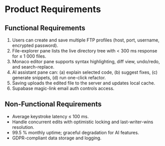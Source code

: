 # Product Requirements

## Functional Requirements
1. Users can create and save multiple FTP profiles (host, port, username, encrypted password).
2. File-explorer pane lists the live directory tree with < 300 ms response for ≤ 1 000 files.
3. Monaco editor pane supports syntax highlighting, diff view, undo/redo, and search-replace.
4. AI assistant pane can: (a) explain selected code, (b) suggest fixes, (c) generate snippets, (d) run one-click refactor.
5. Saving uploads the edited file to the server and updates local cache.
6. Supabase magic-link email auth controls access.

## Non-Functional Requirements
- Average keystroke latency ≤ 100 ms.  
- Handle concurrent edits with optimistic locking and last-writer-wins resolution.  
- 99.5 % monthly uptime; graceful degradation for AI features.  
- GDPR-compliant data storage and logging.
